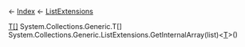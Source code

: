 ← [Index](Api-Index) ← [ListExtensions](System.Collections.Generic.ListExtensions)

[T[]]() System.Collections.Generic.T[] System.Collections.Generic.ListExtensions.GetInternalArray<T>(list)<[T]()>()